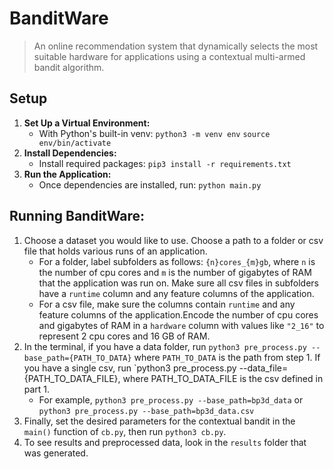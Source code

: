 # BanditWare

> An online recommendation system that dynamically selects the most suitable hardware for applications using a contextual multi-armed bandit algorithm.

## Setup
1. **Set Up a Virtual Environment:**
    - With Python's built-in venv:
      `python3 -m venv env`
      `source env/bin/activate`
2. **Install Dependencies:**
    - Install  required packages:
      `pip3 install -r requirements.txt`
3. **Run the Application:**
    - Once dependencies are installed, run:
      `python main.py`

## Running BanditWare:
1. Choose a dataset you would like to use. Choose a path to a folder or csv file that holds various runs of an application.
    - For a folder, label subfolders as follows: `{n}cores_{m}gb`, where `n` is the number of cpu cores and `m` is the number of gigabytes of RAM that the application was run on. Make sure all csv files in subfolders have a `runtime` column and any feature columns of the application.
    - For a csv file, make sure the columns contain `runtime` and any feature columns of the application.Encode the number of cpu cores and gigabytes of RAM in a `hardware` column with values like `"2_16"` to represent 2 cpu cores and 16 GB of RAM.
2. In the terminal, if you have a data folder, run `python3 pre_process.py --base_path={PATH_TO_DATA}` where `PATH_TO_DATA` is the path from step 1. If you have a single csv, run `python3 pre_process.py --data_file={PATH_TO_DATA_FILE}, where PATH_TO_DATA_FILE is the csv defined in part 1.
    - For example, `python3 pre_process.py --base_path=bp3d_data` or `python3 pre_process.py --base_path=bp3d_data.csv`
3. Finally, set the desired parameters for the contextual bandit in the `main()` function of `cb.py`, then run `python3 cb.py`.
4. To see results and preprocessed data, look in the `results` folder that was generated.

